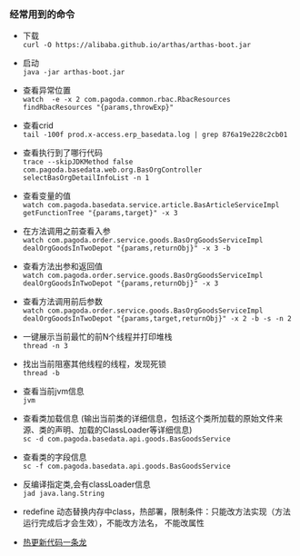 ### 经常用到的命令  

* 下载  
`curl -O https://alibaba.github.io/arthas/arthas-boot.jar`

*  启动  
`java -jar arthas-boot.jar`

*  查看异常位置  
`watch  -e -x 2 com.pagoda.common.rbac.RbacResources findRbacResources "{params,throwExp}"`

*  查看crid  
`tail -100f prod.x-access.erp_basedata.log | grep 876a19e228c2cb01`

*  查看执行到了哪行代码  
`trace --skipJDKMethod false  com.pagoda.basedata.web.org.BasOrgController selectBasOrgDetailInfoList -n 1`

*  查看变量的值  
`watch com.pagoda.basedata.service.article.BasArticleServiceImpl getFunctionTree "{params,target}" -x 3`

*  在方法调用之前查看入参  
`watch com.pagoda.order.service.goods.BasOrgGoodsServiceImpl dealOrgGoodsInTwoDepot "{params,returnObj}" -x 3 -b`

*  查看方法出参和返回值  
`watch com.pagoda.order.service.goods.BasOrgGoodsServiceImpl dealOrgGoodsInTwoDepot "{params,returnObj}" -x 3`

*  查看方法调用前后参数  
`watch com.pagoda.order.service.goods.BasOrgGoodsServiceImpl dealOrgGoodsInTwoDepot "{params,target,returnObj}" -x 2 -b -s -n 2`

* 一键展示当前最忙的前N个线程并打印堆栈  
`thread -n 3`


* 找出当前阻塞其他线程的线程，发现死锁  
`thread -b`


* 查看当前jvm信息  
`jvm` 

* 查看类加载信息 (输出当前类的详细信息，包括这个类所加载的原始文件来源、类的声明、加载的ClassLoader等详细信息)  
`sc -d com.pagoda.basedata.api.goods.BasGoodsService`

* 查看类的字段信息  
`sc -f com.pagoda.basedata.api.goods.BasGoodsService`

* 反编译指定类,会有classLoader信息  
`jad java.lang.String`

* redefine 动态替换内存中class，热部署，限制条件：只能改方法实现（方法运行完成后才会生效），不能改方法名， 不能改属性  

* [热更新代码一条龙](https://github.com/islongfei/Blog/blob/master/business-skills/arthas02.md)

